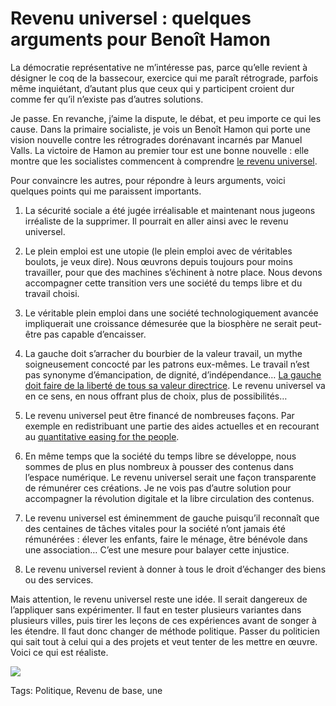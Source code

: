 # Revenu universel : quelques arguments pour Benoît Hamon

La démocratie représentative ne m’intéresse pas, parce qu’elle revient à désigner le coq de la bassecour, exercice qui me paraît rétrograde, parfois même inquiétant, d’autant plus que ceux qui y participent croient dur comme fer qu’il n’existe pas d’autres solutions.

Je passe. En revanche, j’aime la dispute, le débat, et peu importe ce qui les cause. Dans la primaire socialiste, je vois un Benoît Hamon qui porte une vision nouvelle contre les rétrogrades dorénavant incarnés par Manuel Valls. La victoire de Hamon au premier tour est une bonne nouvelle : elle montre que les socialistes commencent à comprendre [le revenu universel](http://tcrouzet.com/tag/revenu-de-base/).

Pour convaincre les autres, pour répondre à leurs arguments, voici quelques points qui me paraissent importants.

1. La sécurité sociale a été jugée irréalisable et maintenant nous jugeons irréaliste de la supprimer. Il pourrait en aller ainsi avec le revenu universel.

2. Le plein emploi est une utopie (le plein emploi avec de véritables boulots, je veux dire). Nous œuvrons depuis toujours pour moins travailler, pour que des machines s’échinent à notre place. Nous devons accompagner cette transition vers une société du temps libre et du travail choisi.

3. Le véritable plein emploi dans une société technologiquement avancée impliquerait une croissance démesurée que la biosphère ne serait peut-être pas capable d’encaisser.

4. La gauche doit s’arracher du bourbier de la valeur travail, un mythe soigneusement concocté par les patrons eux-mêmes. Le travail n’est pas synonyme d’émancipation, de dignité, d’indépendance… [La gauche doit faire de la liberté de tous sa valeur directrice](http://tcrouzet.com/2016/03/03/lettre-ouverte-aux-gens-de-gauche/). Le revenu universel va en ce sens, en nous offrant plus de choix, plus de possibilités…

5. Le revenu universel peut être financé de nombreuses façons. Par exemple en redistribuant une partie des aides actuelles et en recourant au [quantitative easing for the people](http://www.revenudebase.info/2015/04/01/lettre-financial-times-bce-quantitative-easing-for-the-people/).

6. En même temps que la société du temps libre se développe, nous sommes de plus en plus nombreux à pousser des contenus dans l’espace numérique. Le revenu universel serait une façon transparente de rémunérer ces créations. Je ne vois pas d’autre solution pour accompagner la révolution digitale et la libre circulation des contenus.

7. Le revenu universel est éminemment de gauche puisqu’il reconnaît que des centaines de tâches vitales pour la société n’ont jamais été rémunérées : élever les enfants, faire le ménage, être bénévole dans une association… C’est une mesure pour balayer cette injustice.

8. Le revenu universel revient à donner à tous le droit d’échanger des biens ou des services.

Mais attention, le revenu universel reste une idée. Il serait dangereux de l’appliquer sans expérimenter. Il faut en tester plusieurs variantes dans plusieurs villes, puis tirer les leçons de ces expériences avant de songer à les étendre. Il faut donc changer de méthode politique. Passer du politicien qui sait tout à celui qui a des projets et veut tenter de les mettre en œuvre. Voici ce qui est réaliste.

![](http://tcrouzet.comhttps://tcrouzet.com/images_tc/2016/08/mrdb-planche-600x436.jpg)



Tags: Politique, Revenu de base, une